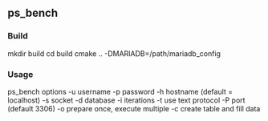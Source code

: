 ## ps_bench

### Build
mkdir build
cd build
cmake .. -DMARIADB=/path/mariadb_config

### Usage
ps_bench options
-u username
-p password
-h hostname (default = localhost)
-s socket
-d database
-i iterations
-t use text protocol
-P port (default 3306)
-o prepare once, execute multiple
-c create table and fill data

